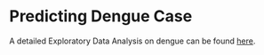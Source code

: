 # Predicting Dengue Case

A detailed Exploratory Data Analysis on dengue can be found [here](https://nbviewer.jupyter.org/github/katiechen00/Predicting_Dengue_Case/blob/main/Modeling_Dengue.ipynb).
